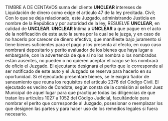 TIMBRE
A DE
CENTAVOS
suma del cliente **UNCLEAR**
intereses de
Liquidación de dinero como exige el artículo 47 de
la ley precitada.
Civil;
Con lo que se deja relacionado, este
Juzgado, administrando Justicia en nombre de la
República y por autoridad de la ley,
RESUELVE
**UNCLEAR**, en calidad de **UNCLEAR**. **UNCLEAR**
Intima a **UNCLEAR** a que pague en el acto de la notificación
de este auto la suma por la cual se le juzga, y en caso de no hacerlo
por carecer de dinero efectivo, que manifieste bajo juramento
si tiene bienes suficientes para el pago y los presenta al
efecto, en cuyo caso nombrará depositario y perito avaluador de
los bienes que haya lugar a embargarle, con la advertencia de que
si no los nombra o los nombrados están ausentes, no pueden o no
quieren aceptar el cargo se los nombrará de oficio el Juzgado. El
ejecutante designará el perito que le corresponde al ser notificado
de este auto y el Juzgado se reserva para hacerlo en su oportunidad.
Si el ejecutado presentare bienes, se le exigirá fiador de
saneamiento que reuna los requisitos del artículo 2376 del Código
Civil.
El ejecutado es vecino de Condote, según consta de la
comisión al señor Juez Municipal de aquel lugar para
que practique todas las diligencias de que tratan los artículos
1027 a 1052 del Código Judicial, facultándole para nombrar el perito
que corresponde al Juzgado, posesionar o reemplazar los que designen las partes y para hacer uso de los remedios legales si fuera
necesario.
